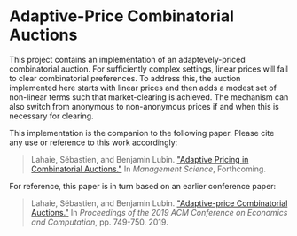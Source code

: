 # Adaptive-Price Combinatorial Auctions

This project contains an implementation of an adaptevely-priced combinatorial auction.  For sufficiently
complex settings, linear prices will fail to clear combinatorial preferences.  To address this, the auction
implemented here starts with linear prices and then adds
a modest set of non-linear terms such that market-clearing
is achieved.  The mechanism can also switch from anonymous
to non-anonymous prices if and when this is necessary for
clearing.

This implementation is the companion to the following paper.  Please cite any use or reference to this work accordingly:

> Lahaie, Sébastien, and Benjamin Lubin. ["Adaptive Pricing in Combinatorial Auctions."]() In _Management Science_, Forthcoming.

For reference, this paper is in turn based on an earlier conference paper:

> Lahaie, Sébastien, and Benjamin Lubin. ["Adaptive-price Combinatorial Auctions."](https://dl.acm.org/doi/abs/10.1145/3328526.3329615) In _Proceedings of the 2019 ACM Conference on Economics and Computation_, pp. 749-750. 2019.
